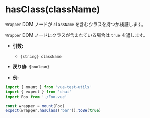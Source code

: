 # hasClass(className)

`Wrapper` DOM ノードが `className` を含むクラスを持つか検証します。

`Wrapper` DOM ノードにクラスが含まれている場合は `true` を返します。

- **引数:**
  - `{string} className`

- **戻り値:** `{boolean}`

- **例:**

```js
import { mount } from 'vue-test-utils'
import { expect } from 'chai'
import Foo from './Foo.vue'

const wrapper = mount(Foo)
expect(wrapper.hasClass('bar')).toBe(true)
```
